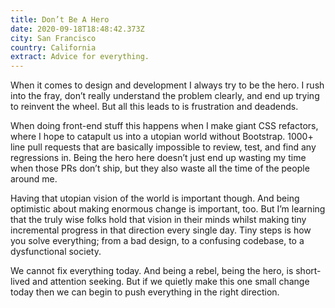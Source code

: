 ```yaml
---
title: Don’t Be A Hero
date: 2020-09-18T18:48:42.373Z
city: San Francisco
country: California
extract: Advice for everything.
---
```

When it comes to design and development I always try to be the hero. I rush into the fray, don’t really understand the problem clearly, and end up trying to reinvent the wheel. But all this leads to is frustration and deadends.

When doing front-end stuff this happens when I make giant CSS refactors, where I hope to catapult us into a utopian world without Bootstrap. 1000+ line pull requests that are basically impossible to review, test, and find any regressions in. Being the hero here doesn’t just end up wasting my time when those PRs don’t ship, but they also waste all the time of the people around me. 

Having that utopian vision of the world is important though. And being optimistic about making enormous change is important, too. But I’m learning that the truly  wise folks hold that vision in their minds whilst making tiny incremental progress in that direction every single day. Tiny steps is how you solve everything; from a bad design, to a confusing codebase, to a dysfunctional society.

We cannot fix everything today. And being a rebel, being the hero, is short-lived and attention seeking. But if we quietly make this one small change today then we can begin to push everything in the right direction.